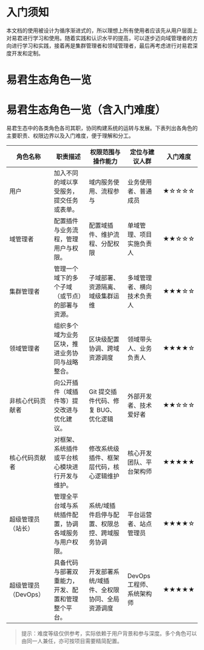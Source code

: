 # 入门须知
本文档的使用被设计为循序渐进式的，所以理想上所有使用者应该先从用户层面上对易君进行学习和使用。随着实践和认识水平的提高，可以逐步迈向域管理者的方向进行学习和实践，接着再是集群管理者和领域管理者，最后再考虑进行对易君深度开发和定制。

# 易君生态角色一览

# 易君生态角色一览（含入门难度）

易君生态中的各类角色各司其职，协同构建系统的运转与发展。下表列出各角色的主要职责、权限边界以及入门难度，便于理解和分工。

| 角色名称               | 职责描述                                                                 | 权限范围与操作能力                                          | 定位与建议人群                     | 入门难度 |
|------------------------|--------------------------------------------------------------------------|-------------------------------------------------------------|------------------------------------|----------|
| 用户                   | 加入不同的域以享受服务，提交任务或表单。                                 | 域内服务使用、流程参与                                     | 业务使用者、普通成员               | ★☆☆☆☆    |
| 域管理者               | 配置插件与业务流程，管理用户与权限。                                     | 配置域插件、维护流程、分配权限                             | 单域管理、项目实施负责人           | ★★☆☆☆    |
| 集群管理者             | 管理一个域下的多个子域（或节点）的部署与资源。         | 子域部署、资源隔离、域级集群运维                          | 多域管理者、横向技术负责人         | ★★★☆☆    |
| 领域管理者             | 组织多个域为业务区块，推进业务协同与战略整合。                             | 区块级配置协调、跨域资源调度                               | 领域带头人、业务负责人             | ★★★★☆    |
| 非核心代码贡献者       | 向公开插件（域插件等）提交改进与优化建议。                               | Git 提交插件代码、修复 BUG、优化逻辑                       | 外部开发者、技术爱好者             | ★★☆☆☆    |
| 核心代码贡献者         | 对框架、系统插件或平台核心模块进行开发与维护。                           | 修改系统级插件、框架层代码，核心逻辑维护                   | 核心开发团队、平台架构师           | ★★★★★    |
| 超级管理员（站长）     | 管理全平台域与系统插件配置，协调各域服务与用户权限。                     | 系统/域插件启停与配置、权限总控、跨域服务协调             | 平台运营者、站点管理员             | ★★★★☆    |
| 超级管理员（DevOps）   | 具备代码与部署双重能力，开发、配置和管理整个平台。                       | 开发部署系统/域插件、全权限协同、全局资源调度              | DevOps 工程师、系统架构师           | ★★★★★    |

> 提示：难度等级仅供参考，实际依赖于用户背景和参与深度。多个角色可以由同一人兼任，亦可按项目需要精简配置。
